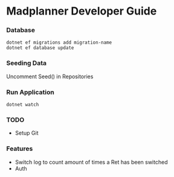 # Madplanner Developer Guide

### Database 
    dotnet ef migrations add migration-name
    dotnet ef database update 

### Seeding Data
Uncomment Seed() in Repositories

### Run Application
    dotnet watch

### TODO
 - Setup Git

### Features
 - Switch log to count amount of times a Ret has been switched
 - Auth
